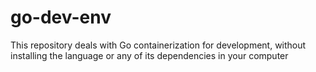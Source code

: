 # go-dev-env
This repository deals with Go containerization for development, without installing the language or any of its dependencies in your computer
